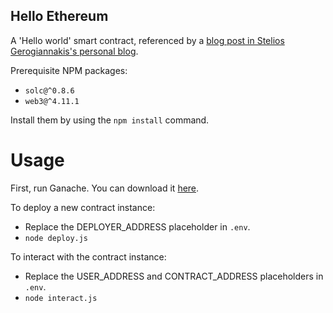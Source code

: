 Hello Ethereum
--------------

A 'Hello world' smart contract, referenced by a [blog post in Stelios Gerogiannakis's personal blog](https://sgerogia.github.io/Hello-world-Ganache).

Prerequisite NPM packages:  
* `solc@^0.8.6`
* `web3@^4.11.1`

Install them by using the `npm install` command.

# Usage
First, run Ganache. You can download it [here](https://archive.trufflesuite.com/ganache/).

To deploy a new contract instance:
* Replace the DEPLOYER_ADDRESS placeholder in `.env`.
* `node deploy.js`

To interact with the contract instance:
* Replace the USER_ADDRESS and CONTRACT_ADDRESS placeholders in `.env`.
* `node interact.js`